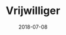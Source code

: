 ---
layout: work
title: Vrijwilliger
client: Fronteers
displayDate: juli 2018 - heden
date: 2018-07-08
intro: Ik ben lid van en vrijwilliger bij Fronteers, vakvereniging voor front-end developers.
url:
---